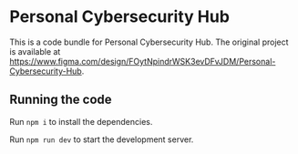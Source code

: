 
  # Personal Cybersecurity Hub

  This is a code bundle for Personal Cybersecurity Hub. The original project is available at https://www.figma.com/design/FOytNpindrWSK3evDFvJDM/Personal-Cybersecurity-Hub.

  ## Running the code

  Run `npm i` to install the dependencies.

  Run `npm run dev` to start the development server.
  
